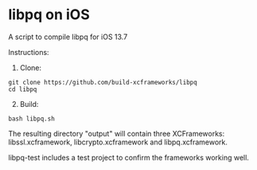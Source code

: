# libpq on iOS
A script to compile libpq for iOS 13.7

Instructions:
1. Clone:
```
git clone https://github.com/build-xcframeworks/libpq
cd libpq
```
2. Build:
```
bash libpq.sh
```

The resulting directory "output" will contain three XCFrameworks: libssl.xcframework, libcrypto.xcframework and libpq.xcframework.

libpq-test includes a test project to confirm the frameworks working well.
